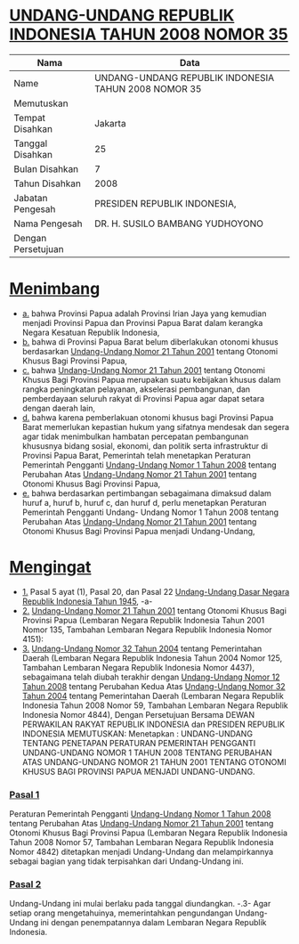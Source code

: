 # [UNDANG-UNDANG REPUBLIK INDONESIA TAHUN 2008 NOMOR 35](http://example.org/legal/document/uu/2008/35)

| Nama | Data |
| ------ | ----- |
|Name|UNDANG-UNDANG REPUBLIK INDONESIA TAHUN 2008 NOMOR 35|
|Memutuskan||
|Tempat Disahkan|Jakarta|
|Tanggal Disahkan|25|
|Bulan Disahkan|7|
|Tahun Disahkan|2008|
|Jabatan Pengesah|PRESIDEN REPUBLIK INDONESIA,|
|Nama Pengesah|DR. H. SUSILO BAMBANG YUDHOYONO|
|Dengan Persetujuan||
# [Menimbang](http://example.org/legal/document/uu/2008/35/menimbang)

* [a.](http://example.org/legal/document/uu/2008/35/menimbang/point/a) bahwa Provinsi Papua adalah Provinsi Irian Jaya yang kemudian menjadi Provinsi Papua dan Provinsi Papua Barat dalam kerangka Negara Kesatuan Republik Indonesia,
* [b.](http://example.org/legal/document/uu/2008/35/menimbang/point/b) bahwa di Provinsi Papua Barat belum diberlakukan otonomi khusus berdasarkan [Undang-Undang Nomor 21 Tahun 2001](http://example.org/legal/document/uu/2001/21) tentang Otonomi Khusus Bagi Provinsi Papua,
* [c.](http://example.org/legal/document/uu/2008/35/menimbang/point/c) bahwa [Undang-Undang Nomor 21 Tahun 2001](http://example.org/legal/document/uu/2001/21) tentang Otonomi Khusus Bagi Provinsi Papua merupakan suatu kebijakan khusus dalam rangka peningkatan pelayanan, akselerasi pembangunan, dan pemberdayaan seluruh rakyat di Provinsi Papua agar dapat setara dengan daerah lain,
* [d.](http://example.org/legal/document/uu/2008/35/menimbang/point/d) bahwa karena pemberlakuan otonomi khusus bagi Provinsi Papua Barat memerlukan kepastian hukum yang sifatnya mendesak dan segera agar tidak menimbulkan hambatan percepatan pembangunan khususnya bidang sosial, ekonomi, dan politik serta infrastruktur di Provinsi Papua Barat, Pemerintah telah menetapkan Peraturan Pemerintah Pengganti [Undang-Undang Nomor 1 Tahun 2008](http://example.org/legal/document/uu/2008/1) tentang Perubahan Atas [Undang-Undang Nomor 21 Tahun 2001](http://example.org/legal/document/uu/2001/21) tentang Otonomi Khusus Bagi Provinsi Papua,
* [e.](http://example.org/legal/document/uu/2008/35/menimbang/point/e) bahwa berdasarkan pertimbangan sebagaimana dimaksud dalam huruf a, huruf b, huruf c, dan huruf d, perlu menetapkan Peraturan Pemerintah Pengganti Undang- Undang Nomor 1 Tahun 2008 tentang Perubahan Atas [Undang-Undang Nomor 21 Tahun 2001](http://example.org/legal/document/uu/2001/21) tentang Otonomi Khusus Bagi Provinsi Papua menjadi Undang-Undang,
# [Mengingat](http://example.org/legal/document/uu/2008/35/mengingat)

* [1.](http://example.org/legal/document/uu/2008/35/mengingat/point/0001) Pasal 5 ayat (1), Pasal 20, dan Pasal 22 [Undang-Undang Dasar Negara Republik Indonesia Tahun 1945](http://example.org/legal/document/uu), -a-
* [2.](http://example.org/legal/document/uu/2008/35/mengingat/point/0002) [Undang-Undang Nomor 21 Tahun 2001](http://example.org/legal/document/uu/2001/21) tentang Otonomi Khusus Bagi Provinsi Papua (Lembaran Negara Republik Indonesia Tahun 2001 Nomor 135, Tambahan Lembaran Negara Republik Indonesia Nomor 4151):
* [3.](http://example.org/legal/document/uu/2008/35/mengingat/point/0003) [Undang-Undang Nomor 32 Tahun 2004](http://example.org/legal/document/uu/2004/32) tentang Pemerintahan Daerah (Lembaran Negara Republik Indonesia Tahun 2004 Nomor 125, Tambahan Lembaran Negara Republik Indonesia Nomor 4437), sebagaimana telah diubah terakhir dengan [Undang-Undang Nomor 12 Tahun 2008](http://example.org/legal/document/uu/2008/12) tentang Perubahan Kedua Atas [Undang-Undang Nomor 32 Tahun 2004](http://example.org/legal/document/uu/2004/32) tentang Pemerintahan Daerah (Lembaran Negara Republik Indonesia Tahun 2008 Nomor 59, Tambahan Lembaran Negara Republik Indonesia Nomor 4844), Dengan Persetujuan Bersama DEWAN PERWAKILAN RAKYAT REPUBLIK INDONESIA dan PRESIDEN REPUBLIK INDONESIA MEMUTUSKAN: Menetapkan : UNDANG-UNDANG TENTANG PENETAPAN PERATURAN PEMERINTAH PENGGANTI UNDANG-UNDANG NOMOR 1 TAHUN 2008 TENTANG PERUBAHAN ATAS UNDANG-UNDANG NOMOR 21 TAHUN 2001 TENTANG OTONOMI KHUSUS BAGI PROVINSI PAPUA MENJADI UNDANG-UNDANG.

### [Pasal 1](http://example.org/legal/document/uu/2008/35/pasal/0001)
Peraturan Pemerintah Pengganti [Undang-Undang Nomor 1 Tahun 2008](http://example.org/legal/document/uu/2008/1) tentang Perubahan Atas [Undang-Undang Nomor 21 Tahun 2001](http://example.org/legal/document/uu/2001/21) tentang Otonomi Khusus Bagi Provinsi Papua (Lembaran Negara Republik Indonesia Tahun 2008 Nomor 57, Tambahan Lembaran Negara Republik Indonesia Nomor 4842) ditetapkan menjadi Undang-Undang dan melampirkannya sebagai bagian yang tidak terpisahkan dari Undang-Undang ini.


### [Pasal 2](http://example.org/legal/document/uu/2008/35/pasal/0002)
Undang-Undang ini mulai berlaku pada tanggal diundangkan. -.3- Agar setiap orang mengetahuinya, memerintahkan pengundangan Undang-Undang ini dengan penempatannya dalam Lembaran Negara Republik Indonesia.
